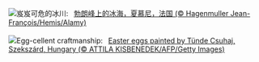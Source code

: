 ![](https://www.bing.com/th?id=OHR.MontBlancGlacier_ZH-CN2918240023_UHD.jpg&w=1000)岌岌可危的冰川:&nbsp;&ensp;[勃朗峰上的冰海，夏慕尼，法国 (© Hagenmuller Jean-François/Hemis/Alamy)](https://www.bing.com/th?id=OHR.MontBlancGlacier_ZH-CN2918240023_UHD.jpg)
<br><br/>
![](https://www.bing.com/th?id=OHR.HungarianEggs_EN-US3026213374_UHD.jpg&w=1000)Egg-cellent craftmanship:&nbsp;&ensp;[Easter eggs painted by Tünde Csuhaj, Szekszárd, Hungary (© ATTILA KISBENEDEK/AFP/Getty Images)](https://www.bing.com/th?id=OHR.HungarianEggs_EN-US3026213374_UHD.jpg)
<br><br/>
